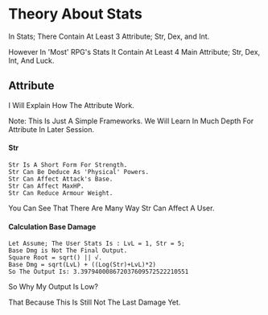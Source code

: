 # Theory About Stats

In Stats; There Contain At Least 3 Attribute; Str, Dex, and Int.

However In 'Most' RPG's Stats It Contain At Least 4 Main Attribute; Str, Dex, Int, And Luck.

## Attribute

I Will Explain How The Attribute Work.

Note: This Is Just A Simple Frameworks. We Will Learn In Much Depth For Attribute In Later Session.

#### Str
```
Str Is A Short Form For Strength.
Str Can Be Deduce As 'Physical' Powers.
Str Can Affect Attack's Base.
Str Can Affect MaxHP.
Str Can Reduce Armour Weight.
```
You Can See That There Are Many Way Str Can Affect A User.

#### Calculation Base Damage
```
Let Assume; The User Stats Is : LvL = 1, Str = 5;
Base Dmg is Not The Final Output.
Square Root = sqrt() || √.
Base Dmg = sqrt(LvL) + ((Log(Str)+LvL)*2)
So The Output Is: 3.397940008672037609572522210551
```
So Why My Output Is Low?

That Because This Is Still Not The Last Damage Yet.
